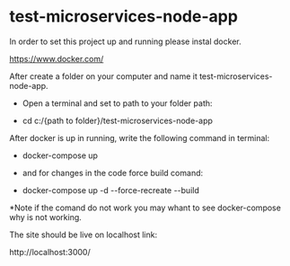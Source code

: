 # test-microservices-node-app
 
In order to set this project up and running please instal docker.

https://www.docker.com/

After create a folder on your computer and name it test-microservices-node-app.

- Open a terminal and set to path to your folder path:

- cd c:/{path to folder}/test-microservices-node-app

After docker is up in running, write the following command in terminal:

- docker-compose up

- and for changes in the code force build comand:

- docker-compose up -d --force-recreate --build

*Note if the comand do not work you may whant to see docker-compose why is not working.

The site should be live on localhost link:

http://localhost:3000/

